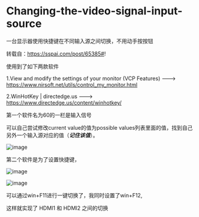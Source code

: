 # Changing-the-video-signal-input-source
一台显示器使用快捷键在不同输入源之间切换，不用动手按按钮

转载自：https://sspai.com/post/65385#!

使用到了如下两款软件
  
  1.View and modify the settings of your monitor (VCP Features)    ---> https://www.nirsoft.net/utils/control_my_monitor.html
  
  2.WinHotKey | directedge.us   --->  https://www.directedge.us/content/winhotkey/


第一个软件名为60的一栏是输入信号

可以自己尝试修改current value的值为possible values列表里面的值，找到自己另外一个输入源对应的值（***记住该值***）。

![image](https://github.com/lurenjia195/Changing-the-video-signal-input-source/assets/87856440/400b30cd-c74b-4657-9bba-8df9cb87635b)


第二个软件是为了设置快捷键，



![image](https://github.com/lurenjia195/Changing-the-video-signal-input-source/assets/87856440/93986ec1-53ec-48fc-af24-f8ed651a5713)


![image](https://github.com/lurenjia195/Changing-the-video-signal-input-source/assets/87856440/9e6e196d-e4f8-4f9d-acd3-ef763e41d657)

可以通过win+F11进行一键切换了，我同时设置了win+F12,

这样就实现了 HDMI1 和 HDMI2 之间的切换
